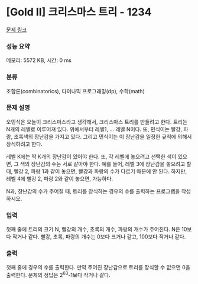 # [Gold II] 크리스마스 트리 - 1234 

[문제 링크](https://www.acmicpc.net/problem/1234) 

### 성능 요약

메모리: 5572 KB, 시간: 0 ms

### 분류

조합론(combinatorics), 다이나믹 프로그래밍(dp), 수학(math)

### 문제 설명

<p>오민식은 오늘이 크리스마스라고 생각해서, 크리스마스 트리를 만들려고 한다. 트리는 N개의 레벨로 이루어져 있다. 위에서부터 레벨1, ... 레벨 N이다. 또, 민식이는 빨강, 파랑, 초록색의 장난감을 가지고 있다. 그리고 민식이는 이 장난감을 일정한 규칙에 의해서 장식하려고 한다.</p>

<p>레벨 K에는 딱 K개의 장난감이 있어야 한다. 또, 각 레벨에 놓으려고 선택한 색이 있으면, 그 색의 장난감의 수는 서로 같아야 한다. 예를 들어, 레벨 3에 장난감을 놓으려고 할 때, 빨강 2, 파랑 1과 같이 놓으면, 빨강과 파랑의 수가 다르기 때문에 안 된다. 하지만, 레벨 4에 빨강 2, 파랑 2와 같이 놓으면, 가능하다.</p>

<p>N과, 장난감의 수가 주어질 때, 트리를 장식하는 경우의 수를 출력하는 프로그램을 작성하시오.</p>

### 입력 

 <p>첫째 줄에 트리의 크기 N, 빨강의 개수, 초록의 개수, 파랑의 개수가 주어진다. N은 10보다 작거나 같다. 빨강, 초록, 파랑의 개수는 0보다 크거나 같고, 100보다 작거나 같다.</p>

### 출력 

 <p>첫째 줄에 경우의 수를 출력한다. 만약 주어진 장난감으로 트리를 장식할 수 없으면 0을 출력한다. 문제의 정답은 2<sup>63</sup>-1보다 작거나 같다.</p>

